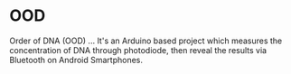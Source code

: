 # OOD
Order of DNA (OOD) ... It's an Arduino based project which measures the concentration of DNA through photodiode, then reveal the results via Bluetooth on Android Smartphones.
